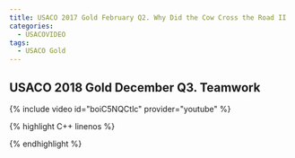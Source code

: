 ```yaml
---
title: USACO 2017 Gold February Q2. Why Did the Cow Cross the Road II
categories:
  - USACOVIDEO
tags:
  - USACO Gold
---
```

  
## USACO 2018 Gold December Q3. Teamwork
  
{% include video id="boiC5NQCtlc" provider="youtube" %}
  
  
{% highlight C++ linenos %}
  
{% endhighlight %}  

